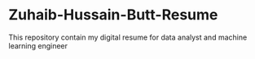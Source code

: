# Zuhaib-Hussain-Butt-Resume
This repository contain my digital resume for data analyst and machine learning engineer
